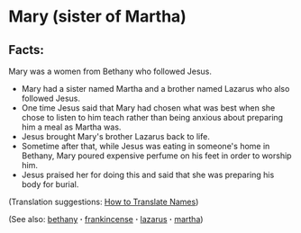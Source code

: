 # Mary (sister of Martha) #

## Facts: ##

Mary was a women from Bethany who followed Jesus.

 * Mary had a sister named Martha and a brother named Lazarus who also followed Jesus. 
 * One time Jesus said that Mary had chosen what was best when she chose to listen to him teach rather than being anxious about preparing him a meal as Martha was. 
 * Jesus brought Mary's brother Lazarus back to life.
 * Sometime after that, while Jesus was eating in someone's home in Bethany, Mary poured expensive perfume on his feet in order to worship him.
 * Jesus praised her for doing this and said that she was preparing his body for burial.

(Translation suggestions: [How to Translate Names](https://git.door43.org/Door43/en-ta-translate-vol1/src/master/content/translate_names.md))

(See also: [bethany](../other/bethany.md) **·** [frankincense](../other/frankincense.md) **·** [lazarus](../other/lazarus.md) **·** [martha](../other/martha.md))

